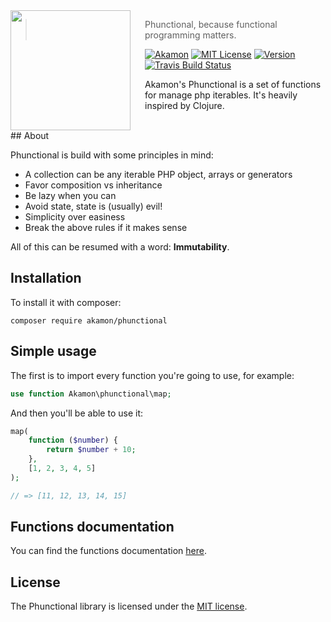 <img src="https://cloud.githubusercontent.com/assets/1331435/14235438/85de8162-f9fe-11e5-993d-1d32d5213b64.png" align="left" width="192px" height="192px"/>
<img align="left" width="0" height="192px" hspace="10"/>

> Phunctional, because functional programming matters. 

[![Akamon](https://img.shields.io/badge/akamon-phunctional-red.svg?style=flat-square)](http://www.akamon.com) [![MIT License](https://img.shields.io/badge/license-MIT-007EC7.svg?style=flat-square)](http://opensource.org/licenses/MIT) [![Version](https://img.shields.io/packagist/v/akamon/phunctional.svg?style=flat-square)](https://github.com/Akamon/phunctional/releases) [![Travis Build Status](http://img.shields.io/travis/Akamon/phunctional.svg?style=flat-square)](https://travis-ci.org/Akamon/phunctional)

Akamon's Phunctional is a set of functions for manage php iterables. It's heavily inspired by Clojure.

<br>
## About

Phunctional is build with some principles in mind:
 * A collection can be any iterable PHP object, arrays or generators
 * Favor composition vs inheritance
 * Be lazy when you can
 * Avoid state, state is (usually) evil!
 * Simplicity over easiness
 * Break the above rules if it makes sense

All of this can be resumed with a word: __Immutability__.

## Installation
To install it with composer:
```
composer require akamon/phunctional
```

## Simple usage
The first is to import every function you're going to use, for example:
```php
use function Akamon\phunctional\map;
```

And then you'll be able to use it:

```php
map(
    function ($number) {
        return $number + 10;
    },
    [1, 2, 3, 4, 5]
);

// => [11, 12, 13, 14, 15]
```

## Functions documentation
You can find the functions documentation [here](docs/docs.md).

## License
The Phunctional library is licensed under the [MIT license](http://opensource.org/licenses/MIT).
